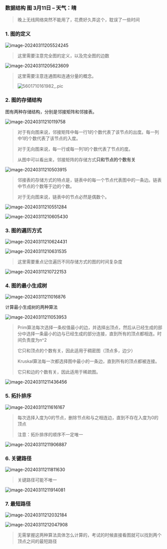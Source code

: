 ### 数据结构 图 3月11日 – 天气：晴

> 晚上无线网络突然不能用了，花费好久弄这个，耽误了一些时间

### 1. 图的定义

![image-20240311205524245](https://raw.githubusercontent.com/liyuxuan7762/MyImageOSS/master/md_images/image-20240311205524245.png)

> 这里需要注意完全图的定义，以及完全图的边数

![image-20240311205623609](https://raw.githubusercontent.com/liyuxuan7762/MyImageOSS/master/md_images/image-20240311205623609.png)

> 这里需要注意连通图和连通分量的概念。
> 
> ![5601710161982_.pic](https://raw.githubusercontent.com/liyuxuan7762/MyImageOSS/master/md_images/5601710161982_.pic.jpg)

### 2. 图的存储结构

图有两种存储结构，分别是邻接矩阵和邻接表。

![image-20240311210119758](https://raw.githubusercontent.com/liyuxuan7762/MyImageOSS/master/md_images/image-20240311210119758.png)

> 对于有向图来说，邻接矩阵中每一行1的个数代表了该节点的出度。每一列中1的个数代表了该节点的入度。
> 
> 对于无向图来说，每一行或每一列1的个数代表了节点的度。
> 
> 从图中可以看出来，邻接矩阵的存储方式**只和节点的个数有关**

![image-20240311210503915](https://raw.githubusercontent.com/liyuxuan7762/MyImageOSS/master/md_images/image-20240311210503915.png)

> 邻接表的存储方式的特点是，链表中的每一个节点代表图中的一条边。链表中节点的个数等于边的个数。
> 
> 对于无向图来说，链表中的节点必然是偶数个。

![image-20240311210551284](https://raw.githubusercontent.com/liyuxuan7762/MyImageOSS/master/md_images/image-20240311210551284.png)

![image-20240311210605430](https://raw.githubusercontent.com/liyuxuan7762/MyImageOSS/master/md_images/image-20240311210605430.png)

### 3. 图的遍历方式

![image-20240311210624431](https://raw.githubusercontent.com/liyuxuan7762/MyImageOSS/master/md_images/image-20240311210624431.png)

![image-20240311210631535](https://raw.githubusercontent.com/liyuxuan7762/MyImageOSS/master/md_images/image-20240311210631535.png)

> 这里需要重点记住遍历不同存储方式的图的时间复杂度

![image-20240311210722153](https://raw.githubusercontent.com/liyuxuan7762/MyImageOSS/master/md_images/image-20240311210722153.png)

### 4. 图的最小生成树

![image-20240311211016876](https://raw.githubusercontent.com/liyuxuan7762/MyImageOSS/master/md_images/image-20240311211016876.png)

计算最小生成树的两种算法

![image-20240311211053953](https://raw.githubusercontent.com/liyuxuan7762/MyImageOSS/master/md_images/image-20240311211053953.png)

> Prim算法每次选择一条权值最小的边，并选择出顶点，然后从已经生成的部分中选择一条最小的边与已经生成的部分连接，直到所有的顶点都相连。时间负责度为n^2
> 
> 它只和顶点的个数有关，因此适用于稠密图（顶点多，边少）
> 
> Kruskal算法每一次都选择图中最小的一条边，直到所有的顶点都被连接。
> 
> 它只和边的个数有关，因此适用于稀疏图。

![image-20240311211436456](https://raw.githubusercontent.com/liyuxuan7762/MyImageOSS/master/md_images/image-20240311211436456.png)

### 5. 拓扑排序

![image-20240311211616167](https://raw.githubusercontent.com/liyuxuan7762/MyImageOSS/master/md_images/image-20240311211616167.png)

> 每次选择入度为0的节点，删除节点和与之相连边，直到不存在入度为0的顶点
> 
> 注意：拓扑排序的顺序不一定唯一

![image-20240311211906887](https://raw.githubusercontent.com/liyuxuan7762/MyImageOSS/master/md_images/image-20240311211906887.png)

### 6. 关键路径

![image-20240311211811630](https://raw.githubusercontent.com/liyuxuan7762/MyImageOSS/master/md_images/image-20240311211811630.png)

> 关键路径可能不唯一

![image-20240311211914081](https://raw.githubusercontent.com/liyuxuan7762/MyImageOSS/master/md_images/image-20240311211914081.png)

### 7. 最短路径

![image-20240311212032184](https://raw.githubusercontent.com/liyuxuan7762/MyImageOSS/master/md_images/image-20240311212032184.png)

![image-20240311212047908](https://raw.githubusercontent.com/liyuxuan7762/MyImageOSS/master/md_images/image-20240311212047908.png)

> 无需掌握这两种算法具体怎么计算的，考试的时候直接看图就可以找到两个顶点之间的最短路径
